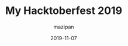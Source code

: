 ---
title: My Hacktoberfest 2019
date: "2019-11-07"
description: My hacktoberfest 2019 story
author: mazipan
draft: true
tags: [experience]
image: ../images/computer.jpg
lang: en
---